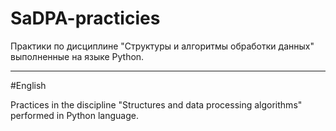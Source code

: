 # SaDPA-practicies
Практики по дисциплине "Структуры и алгоритмы обработки данных" выполненные на языке Python. 
___
#English

Practices in the discipline "Structures and data processing algorithms" performed in Python language.